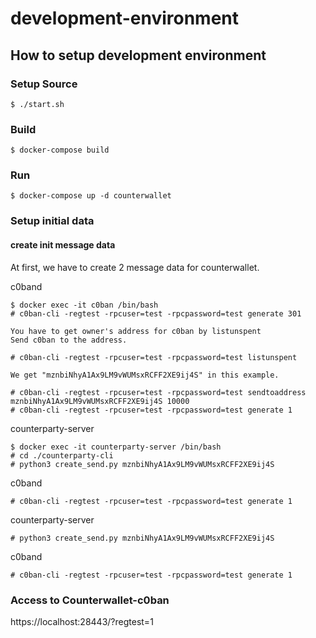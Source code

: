 # development-environment

## How to setup development environment

### Setup Source

```
$ ./start.sh
```

### Build

```
$ docker-compose build
```

### Run

```
$ docker-compose up -d counterwallet
```

### Setup initial data

#### create init message data

At first, we have to create 2 message data for counterwallet.

c0band
```
$ docker exec -it c0ban /bin/bash
# c0ban-cli -regtest -rpcuser=test -rpcpassword=test generate 301

You have to get owner's address for c0ban by listunspent
Send c0ban to the address.

# c0ban-cli -regtest -rpcuser=test -rpcpassword=test listunspent

We get "mznbiNhyA1Ax9LM9vWUMsxRCFF2XE9ij4S" in this example.

# c0ban-cli -regtest -rpcuser=test -rpcpassword=test sendtoaddress mznbiNhyA1Ax9LM9vWUMsxRCFF2XE9ij4S 10000
# c0ban-cli -regtest -rpcuser=test -rpcpassword=test generate 1
```

counterparty-server
```
$ docker exec -it counterparty-server /bin/bash
# cd ./counterparty-cli
# python3 create_send.py mznbiNhyA1Ax9LM9vWUMsxRCFF2XE9ij4S
```

c0band
```
# c0ban-cli -regtest -rpcuser=test -rpcpassword=test generate 1
```

counterparty-server
```
# python3 create_send.py mznbiNhyA1Ax9LM9vWUMsxRCFF2XE9ij4S
```

c0band
```
# c0ban-cli -regtest -rpcuser=test -rpcpassword=test generate 1
```

### Access to Counterwallet-c0ban

https://localhost:28443/?regtest=1
